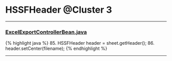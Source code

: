 # HSSFHeader @Cluster 3

***

### [ExcelExportControllerBean.java](https://searchcode.com/codesearch/view/4293932/)
{% highlight java %}
85. HSSFHeader header = sheet.getHeader();
86. header.setCenter(filename);
{% endhighlight %}

***

